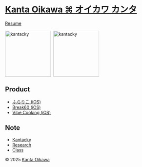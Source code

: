 # [Kanta Oikawa ⌘ オイカワ カンタ](https://kantacky.com)

[Resume](https://github.com/kantacky/resume)

<div style="display: flex; flex-wrap: wrap; margin: 16px 0; align: left;">
  <img style="padding-right: 4;" src="https://github-readme-stats.vercel.app/api/top-langs?username=kantacky&show_icons=true&locale=en&layout=compact" alt="kantacky" height="150" />
  <img style="padding-left: 4;" src="https://github-readme-stats.vercel.app/api?username=kantacky&show_icons=true&count_private=true&locale=en" alt="kantacky" height="150" />
</div>

## Product

- [ふらりこ (iOS)](https://github.com/furarico/furarico-ios)
- [Break60 (iOS)](https://github.com/kantacky/break60-ios)
- [Vibe Cooking (iOS)](https://github.com/furarico/vibe-cooking-ios)

## Note

- [Kantacky](https://github.com/kantacky/kantacky-note)
- [Research](https://github.com/kantacky/fun-research-note)
- [Class](https://github.com/kantacky/fun-class-note)

&copy; 2025 [Kanta Oikawa](https://kantacky.com)
